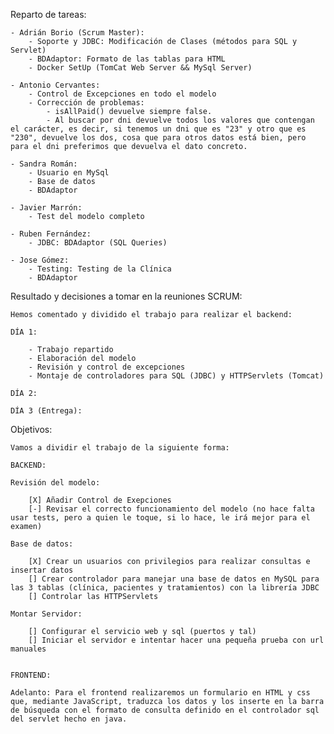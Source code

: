 Reparto de tareas:

    - Adrián Borio (Scrum Master):
        - Soporte y JDBC: Modificación de Clases (métodos para SQL y Servlet)
        - BDAdaptor: Formato de las tablas para HTML
        - Docker SetUp (TomCat Web Server && MySql Server)

    - Antonio Cervantes:
        - Control de Excepciones en todo el modelo
        - Corrección de problemas:
            - isAllPaid() devuelve siempre false.
            - Al buscar por dni devuelve todos los valores que contengan el carácter, es decir, si tenemos un dni que es "23" y otro que es "230", devuelve los dos, cosa que para otros datos está bien, pero para el dni preferimos que devuelva el dato concreto.

    - Sandra Román:
        - Usuario en MySql
        - Base de datos
        - BDAdaptor

    - Javier Marrón:
        - Test del modelo completo

    - Ruben Fernández:
        - JDBC: BDAdaptor (SQL Queries)

    - Jose Gómez:
        - Testing: Testing de la Clínica
        - BDAdaptor

Resultado y decisiones a tomar en la reuniones SCRUM:

    Hemos comentado y dividido el trabajo para realizar el backend:

    DÍA 1:

        - Trabajo repartido
        - Elaboración del modelo
        - Revisión y control de excepciones
        - Montaje de controladores para SQL (JDBC) y HTTPServlets (Tomcat)

    DÍA 2:

    DÍA 3 (Entrega):

Objetivos:

    Vamos a dividir el trabajo de la siguiente forma:

    BACKEND:

    Revisión del modelo:

        [X] Añadir Control de Exepciones
        [-] Revisar el correcto funcionamiento del modelo (no hace falta usar tests, pero a quien le toque, si lo hace, le irá mejor para el examen)

    Base de datos:

        [X] Crear un usuarios con privilegios para realizar consultas e insertar datos
        [] Crear controlador para manejar una base de datos en MySQL para las 3 tablas (clínica, pacientes y tratamientos) con la librería JDBC
        [] Controlar las HTTPServlets

    Montar Servidor:

        [] Configurar el servicio web y sql (puertos y tal)
        [] Iniciar el servidor e intentar hacer una pequeña prueba con url manuales


    FRONTEND:

    Adelanto: Para el frontend realizaremos un formulario en HTML y css que, mediante JavaScript, traduzca los datos y los inserte en la barra de búsqueda con el formato de consulta definido en el controlador sql del servlet hecho en java.